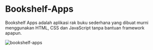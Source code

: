 # Bookshelf-Apps
Bookshelf Apps adalah aplikasi rak buku sederhana yang dibuat murni menggunakan HTML, CSS dan JavaScript tanpa bantuan framework apapun.

![bookshelf-apps](https://github.com/VickyPratama87/bookshelf-apps/assets/92003802/129532bb-e35f-4ce0-9e93-212937df9427)
